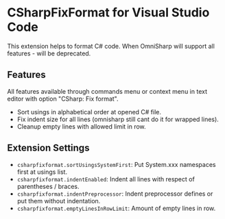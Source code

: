 # CSharpFixFormat for Visual Studio Code
This extension helps to format C# code. When OmniSharp will support all features - will be deprecated.

## Features
All features available through commands menu or context menu in text editor with option "CSharp: Fix format".
  * Sort usings in alphabetical order at opened C# file.
  * Fix indent size for all lines (omnisharp still cant do it for wrapped lines).
  * Cleanup empty lines with allowed limit in row.

## Extension Settings

* `csharpfixformat.sortUsingsSystemFirst`: Put System.xxx namespaces first at usings list.
* `csharpfixformat.indentEnabled`: Indent all lines with respect of parentheses / braces.
* `csharpfixformat.indentPreprocessor`: Indent preprocessor defines or put them without indentation.
* `csharpfixformat.emptyLinesInRowLimit`: Amount of empty lines in row.